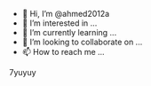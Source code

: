 - 👋 Hi, I’m @ahmed2012a
- 👀 I’m interested in ...
- 🌱 I’m currently learning ...
- 💞️ I’m looking to collaborate on ...
- 📫 How to reach me ...

<!---
ahmed2012a/ahmed2012a is a ✨ special ✨ repository because its `README.md` (this file) appears on your GitHub profile.
You can click the Preview link to take a look at your changes.
--->
7yuyuy
